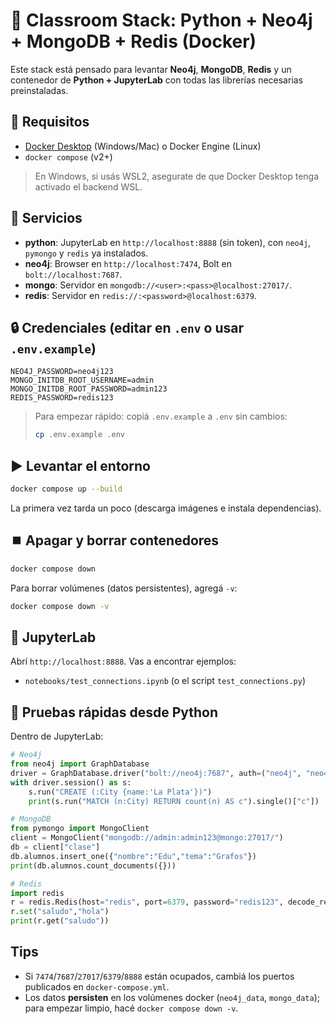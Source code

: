 # 🧪 Classroom Stack: Python + Neo4j + MongoDB + Redis (Docker)

Este stack está pensado para levantar **Neo4j**, **MongoDB**, **Redis** y un contenedor de **Python + JupyterLab**
con todas las librerías necesarias preinstaladas.

## 🚀 Requisitos
- [Docker Desktop](https://www.docker.com/products/docker-desktop/) (Windows/Mac) o Docker Engine (Linux)
- `docker compose` (v2+)

> En Windows, si usás WSL2, asegurate de que Docker Desktop tenga activado el backend WSL.

## 🧩 Servicios
- **python**: JupyterLab en `http://localhost:8888` (sin token), con `neo4j`, `pymongo` y `redis` ya instalados.
- **neo4j**: Browser en `http://localhost:7474`, Bolt en `bolt://localhost:7687`.
- **mongo**: Servidor en `mongodb://<user>:<pass>@localhost:27017/`.
- **redis**: Servidor en `redis://:<password>@localhost:6379`.

## 🔒 Credenciales (editar en `.env` o usar `.env.example`)
```
NEO4J_PASSWORD=neo4j123
MONGO_INITDB_ROOT_USERNAME=admin
MONGO_INITDB_ROOT_PASSWORD=admin123
REDIS_PASSWORD=redis123
```

> Para empezar rápido: copiá `.env.example` a `.env` sin cambios:
> ```bash
> cp .env.example .env
> ```

## ▶️ Levantar el entorno
```bash
docker compose up --build
```
La primera vez tarda un poco (descarga imágenes e instala dependencias).

## ⏹️ Apagar y borrar contenedores
```bash
docker compose down
```
Para borrar volúmenes (datos persistentes), agregá `-v`:
```bash
docker compose down -v
```

## 📒 JupyterLab
Abrí `http://localhost:8888`. Vas a encontrar ejemplos:
- `notebooks/test_connections.ipynb` (o el script `test_connections.py`)

## 🧪 Pruebas rápidas desde Python
Dentro de JupyterLab:
```python
# Neo4j
from neo4j import GraphDatabase
driver = GraphDatabase.driver("bolt://neo4j:7687", auth=("neo4j", "neo4j123"))
with driver.session() as s:
    s.run("CREATE (:City {name:'La Plata'})")
    print(s.run("MATCH (n:City) RETURN count(n) AS c").single()["c"])

# MongoDB
from pymongo import MongoClient
client = MongoClient("mongodb://admin:admin123@mongo:27017/")
db = client["clase"]
db.alumnos.insert_one({"nombre":"Edu","tema":"Grafos"})
print(db.alumnos.count_documents({}))

# Redis
import redis
r = redis.Redis(host="redis", port=6379, password="redis123", decode_responses=True)
r.set("saludo","hola")
print(r.get("saludo"))
```

## Tips
- Si `7474`/`7687`/`27017`/`6379`/`8888` están ocupados, cambiá los puertos publicados en `docker-compose.yml`.
- Los datos **persisten** en los volúmenes docker (`neo4j_data`, `mongo_data`); para empezar limpio, hacé `docker compose down -v`.
